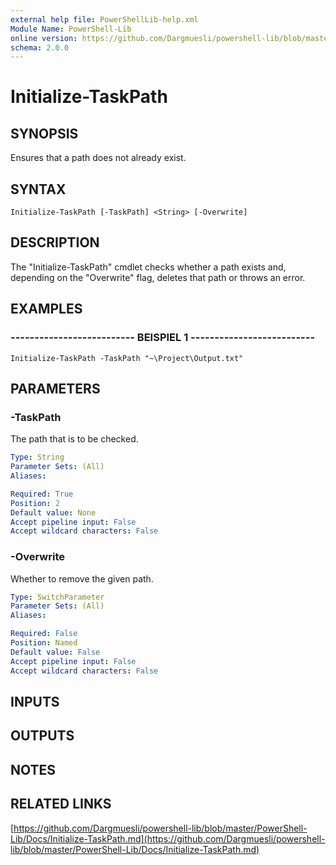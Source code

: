```yaml
---
external help file: PowerShellLib-help.xml
Module Name: PowerShell-Lib
online version: https://github.com/Dargmuesli/powershell-lib/blob/master/PowerShell-Lib/Docs/Initialize-TaskPath.md
schema: 2.0.0
---
```


# Initialize-TaskPath

## SYNOPSIS
Ensures that a path does not already exist.

## SYNTAX

```
Initialize-TaskPath [-TaskPath] <String> [-Overwrite]
```

## DESCRIPTION
The "Initialize-TaskPath" cmdlet checks whether a path exists and, depending on the "Overwrite" flag, deletes that path or throws an error.

## EXAMPLES

### -------------------------- BEISPIEL 1 --------------------------
```
Initialize-TaskPath -TaskPath "~\Project\Output.txt"
```

## PARAMETERS

### -TaskPath
The path that is to be checked.

```yaml
Type: String
Parameter Sets: (All)
Aliases: 

Required: True
Position: 2
Default value: None
Accept pipeline input: False
Accept wildcard characters: False
```

### -Overwrite
Whether to remove the given path.

```yaml
Type: SwitchParameter
Parameter Sets: (All)
Aliases: 

Required: False
Position: Named
Default value: False
Accept pipeline input: False
Accept wildcard characters: False
```

## INPUTS

## OUTPUTS

## NOTES

## RELATED LINKS

[https://github.com/Dargmuesli/powershell-lib/blob/master/PowerShell-Lib/Docs/Initialize-TaskPath.md](https://github.com/Dargmuesli/powershell-lib/blob/master/PowerShell-Lib/Docs/Initialize-TaskPath.md)

